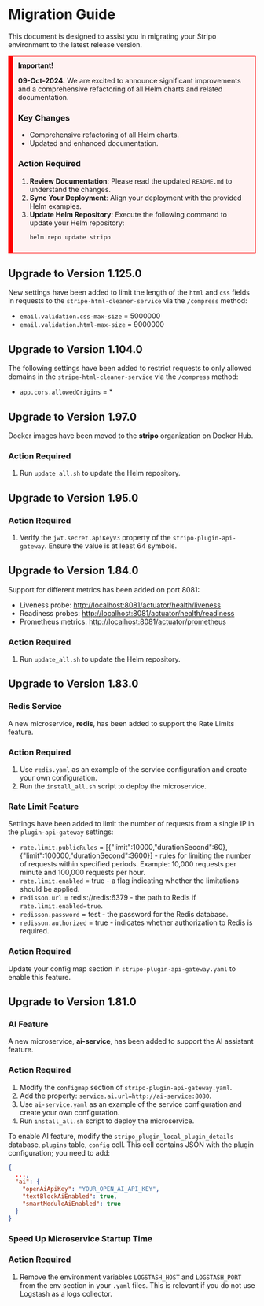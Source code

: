 # Migration Guide

This document is designed to assist you in migrating your Stripo environment to the latest release version.

<div style="border: 1px solid red; padding: 10px; border-left-width: 10px; background-color: #fff2f2;">
<strong>Important!</strong>
<p><b>09-Oct-2024.</b> We are excited to announce significant improvements and a comprehensive refactoring of all Helm charts and related documentation.</p>

### Key Changes

- Comprehensive refactoring of all Helm charts.
- Updated and enhanced documentation.

### Action Required

1. **Review Documentation**: Please read the updated `README.md` to understand the changes.
2. **Sync Your Deployment**: Align your deployment with the provided Helm examples.
3. **Update Helm Repository**: Execute the following command to update your Helm repository:
    ```shell
    helm repo update stripo
    ```
</div>



## Upgrade to Version 1.125.0

New settings have been added to limit the length of the `html` and `css` fields in requests to the `stripe-html-cleaner-service` via the `/compress` method:

- `email.validation.css-max-size` = 5000000
- `email.validation.html-max-size` = 9000000

## Upgrade to Version 1.104.0

The following settings have been added to restrict requests to only allowed domains in the `stripe-html-cleaner-service` via the `/compress` method:

- `app.cors.allowedOrigins` = *

## Upgrade to Version 1.97.0

Docker images have been moved to the **stripo** organization on Docker Hub.

### Action Required

1. Run `update_all.sh` to update the Helm repository.

## Upgrade to Version 1.95.0

### Action Required

1. Verify the `jwt.secret.apiKeyV3` property of the `stripo-plugin-api-gateway`. Ensure the value is at least 64 symbols.

## Upgrade to Version 1.84.0

Support for different metrics has been added on port 8081:

- Liveness probe: [http://localhost:8081/actuator/health/liveness](http://localhost:8081/actuator/health/liveness)
- Readiness probes: [http://localhost:8081/actuator/health/readiness](http://localhost:8081/actuator/health/readiness)
- Prometheus metrics: [http://localhost:8081/actuator/prometheus](http://localhost:8081/actuator/prometheus)

### Action Required

1. Run `update_all.sh` to update the Helm repository.

## Upgrade to Version 1.83.0

### Redis Service

A new microservice, **redis**, has been added to support the Rate Limits feature.

### Action Required

1. Use `redis.yaml` as an example of the service configuration and create your own configuration.
2. Run the `install_all.sh` script to deploy the microservice.

### Rate Limit Feature

Settings have been added to limit the number of requests from a single IP in the `plugin-api-gateway` settings:

- `rate.limit.publicRules` = [{"limit":10000,"durationSecond":60},{"limit":100000,"durationSecond":3600}] - rules for limiting the number of requests within specified periods. Example: 10,000 requests per minute and 100,000 requests per hour.
- `rate.limit.enabled` = true - a flag indicating whether the limitations should be applied.
- `redisson.url` = redis://redis:6379 - the path to Redis if `rate.limit.enabled=true`.
- `redisson.password` = test - the password for the Redis database.
- `redisson.authorized` = true - indicates whether authorization to Redis is required.

### Action Required

Update your config map section in `stripo-plugin-api-gateway.yaml` to enable this feature.

## Upgrade to Version 1.81.0

### AI Feature

A new microservice, **ai-service**, has been added to support the AI assistant feature.

### Action Required

1. Modify the `configmap` section of `stripo-plugin-api-gateway.yaml`.
2. Add the property: `service.ai.url=http://ai-service:8080`.
3. Use `ai-service.yaml` as an example of the service configuration and create your own configuration.
4. Run `install_all.sh` script to deploy the microservice.

To enable AI feature, modify the `stripo_plugin_local_plugin_details` database, `plugins` table, `config` cell. This cell contains JSON with the plugin configuration; you need to add:

```json
{
  ...,
  "ai": {
    "openAiApiKey": "YOUR_OPEN_AI_API_KEY",
    "textBlockAiEnabled": true,
    "smartModuleAiEnabled": true
  }
}
```

### Speed Up Microservice Startup Time

### Action Required

1. Remove the environment variables `LOGSTASH_HOST` and `LOGSTASH_PORT` from the env section in your `.yaml` files.
   This is relevant if you do not use Logstash as a logs collector.

